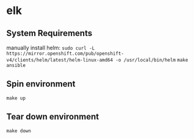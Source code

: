 # elk

## System Requirements
manually install helm: `sudo curl -L https://mirror.openshift.com/pub/openshift-v4/clients/helm/latest/helm-linux-amd64 -o /usr/local/bin/helm`
`make`
`ansible`

## Spin environment

```shell
make up
```

## Tear down environment

```shell
make down
```

